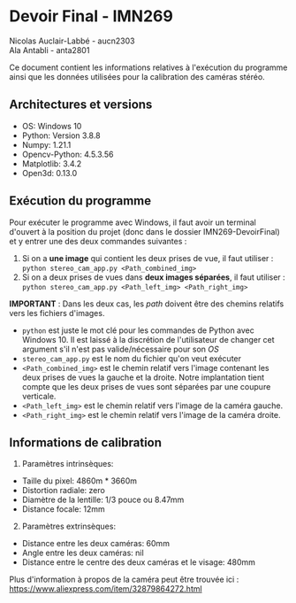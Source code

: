 # Devoir Final - IMN269
Nicolas Auclair-Labbé - aucn2303 \
Ala Antabli - anta2801

Ce document contient les informations relatives à l'exécution du programme ainsi que les données utilisées pour la calibration des caméras stéréo. 

## Architectures et versions
- OS: Windows 10
- Python: Version 3.8.8
- Numpy: 1.21.1
- Opencv-Python: 4.5.3.56
- Matplotlib: 3.4.2
- Open3d: 0.13.0

## Exécution du programme
Pour exécuter le programme avec Windows, il faut avoir un terminal d'ouvert à la position du projet (donc dans le dossier IMN269-DevoirFinal) et y entrer une des deux commandes suivantes : 
1. Si on a **une image** qui contient les deux prises de vue, il faut utiliser : \
   `python stereo_cam_app.py <Path_combined_img>`
2. Si on a deux prises de vues dans **deux images séparées**, il faut utiliser : \
`python stereo_cam_app.py <Path_left_img> <Path_right_img>`
   
**IMPORTANT** : Dans les deux cas, les *path* doivent être des chemins relatifs vers les fichiers d'images.
- `python` est juste le mot clé pour les commandes de Python avec Windows 10. Il est laissé à la discrétion de l'utilisateur de changer cet argument s'il n'est pas valide/nécessaire pour son *OS*
- `stereo_cam_app.py` est le nom du fichier qu'on veut exécuter
- `<Path_combined_img>` est le chemin relatif vers l'image contenant les deux prises de vues la gauche et la droite. Notre implantation tient compte que les deux prises de vues sont séparées par une coupure verticale.
- `<Path_left_img>` est le chemin relatif vers l'image de la caméra gauche.
- `<Path_right_img>` est le chemin relatif vers l'image de la caméra droite.


## Informations de calibration
1. Paramètres intrinsèques:
- Taille du pixel: 4860m * 3660m
- Distortion radiale: zero
- Diamètre de la lentille: 1/3 pouce ou 8.47mm
- Distance focale: 12mm

2. Paramètres extrinsèques:
- Distance entre les deux caméras: 60mm
- Angle entre les deux caméras: nil
- Distance entre le centre des deux caméras et le visage: 480mm

Plus d'information à propos de la caméra peut être trouvée ici : https://www.aliexpress.com/item/32879864272.html